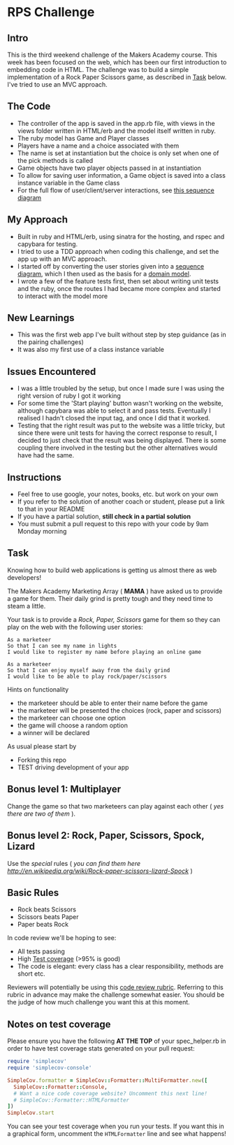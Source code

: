 # RPS Challenge


 Intro
 ---------
This is the third weekend challenge of the Makers Academy course. This week has been focused on the web, which has been our first introduction to embedding code in HTML.
The challenge was to build a simple implementation of a Rock Paper Scissors game, as described in [Task](#task) below. I've tried to use an MVC approach.


 The Code
 -------
 - The controller of the app is saved in the app.rb file, with views in the views folder written in HTML/erb and the model itself written in ruby.
 - The ruby model has Game and Player classes
 - Players have a name and a choice associated with them
 - The name is set at instantiation but the choice is only set when one of the pick methods is called
 - Game objects have two player objects passed in at instantiation
 - To allow for saving user information, a Game object is saved into a class instance variable in the Game class
 - For the full flow of user/client/server interactions, see [this sequence diagram](docs/diagram.svg)


My Approach
 --------
 - Built in ruby and HTML/erb, using sinatra for the hosting, and rspec and capybara for testing.
 - I tried to use a TDD approach when coding this challenge, and set the app up with an MVC approach.
 - I started off by converting the user stories given into a [sequence diagram](docs/diagram.svg), which I then used as the basis for a [domain model](docs/domain_model.md).
 - I wrote a few of the feature tests first, then set about writing unit tests and the ruby, once the routes I had became more complex and started to interact with the model more  


 New Learnings
 ---------
 - This was the first web app I've built without step by step guidance (as in the pairing challenges)
 - It was also my first use of a class instance variable

 Issues Encountered
 --------
 - I was a little troubled by the setup, but once I made sure I was using the right version of ruby I got it working
 - For some time the 'Start playing' button wasn't working on the website, although capybara was able to select it and pass tests. Eventually I realised I hadn't closed the input tag, and once I did that it worked.
 - Testing that the right result was put to the website was a little tricky, but since there were unit tests for having the correct response to result, I decided to just check that the result was being displayed. There is some coupling there involved in the testing but the other alternatives would have had the same.


Instructions
-------

* Feel free to use google, your notes, books, etc. but work on your own
* If you refer to the solution of another coach or student, please put a link to that in your README
* If you have a partial solution, **still check in a partial solution**
* You must submit a pull request to this repo with your code by 9am Monday morning

Task
----

Knowing how to build web applications is getting us almost there as web developers!

The Makers Academy Marketing Array ( **MAMA** ) have asked us to provide a game for them. Their daily grind is pretty tough and they need time to steam a little.

Your task is to provide a _Rock, Paper, Scissors_ game for them so they can play on the web with the following user stories:

```
As a marketeer
So that I can see my name in lights
I would like to register my name before playing an online game

As a marketeer
So that I can enjoy myself away from the daily grind
I would like to be able to play rock/paper/scissors
```

Hints on functionality

- the marketeer should be able to enter their name before the game
- the marketeer will be presented the choices (rock, paper and scissors)
- the marketeer can choose one option
- the game will choose a random option
- a winner will be declared


As usual please start by

* Forking this repo
* TEST driving development of your app


## Bonus level 1: Multiplayer

Change the game so that two marketeers can play against each other ( _yes there are two of them_ ).

## Bonus level 2: Rock, Paper, Scissors, Spock, Lizard

Use the _special_ rules ( _you can find them here http://en.wikipedia.org/wiki/Rock-paper-scissors-lizard-Spock_ )

## Basic Rules

- Rock beats Scissors
- Scissors beats Paper
- Paper beats Rock

In code review we'll be hoping to see:

* All tests passing
* High [Test coverage](https://github.com/makersacademy/course/blob/master/pills/test_coverage.md) (>95% is good)
* The code is elegant: every class has a clear responsibility, methods are short etc.

Reviewers will potentially be using this [code review rubric](docs/review.md).  Referring to this rubric in advance may make the challenge somewhat easier.  You should be the judge of how much challenge you want this at this moment.

Notes on test coverage
----------------------

Please ensure you have the following **AT THE TOP** of your spec_helper.rb in order to have test coverage stats generated
on your pull request:

```ruby
require 'simplecov'
require 'simplecov-console'

SimpleCov.formatter = SimpleCov::Formatter::MultiFormatter.new([
  SimpleCov::Formatter::Console,
  # Want a nice code coverage website? Uncomment this next line!
  # SimpleCov::Formatter::HTMLFormatter
])
SimpleCov.start
```

You can see your test coverage when you run your tests. If you want this in a graphical form, uncomment the `HTMLFormatter` line and see what happens!
